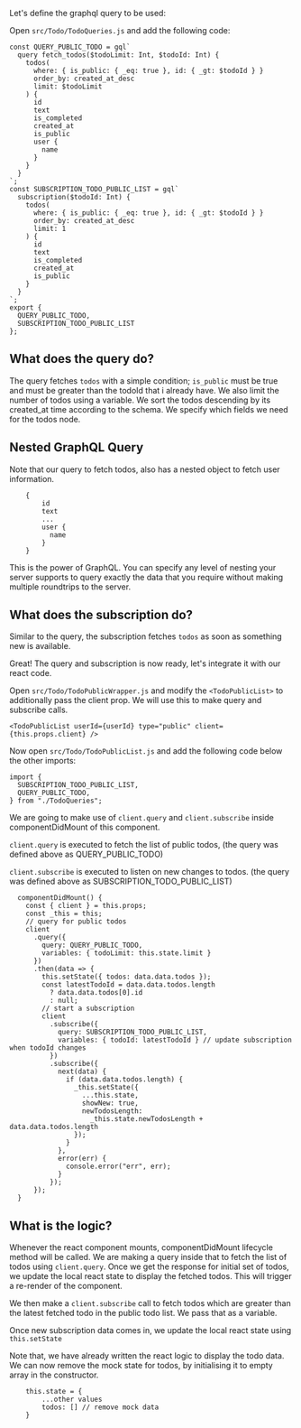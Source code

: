 Let's define the graphql query to be used:

Open `src/Todo/TodoQueries.js` and add the following code:

```
const QUERY_PUBLIC_TODO = gql`
  query fetch_todos($todoLimit: Int, $todoId: Int) {
    todos(
      where: { is_public: { _eq: true }, id: { _gt: $todoId } }
      order_by: created_at_desc
      limit: $todoLimit
    ) {
      id
      text
      is_completed
      created_at
      is_public
      user {
        name
      }
    }
  }
`;
const SUBSCRIPTION_TODO_PUBLIC_LIST = gql`
  subscription($todoId: Int) {
    todos(
      where: { is_public: { _eq: true }, id: { _gt: $todoId } }
      order_by: created_at_desc
      limit: 1
    ) {
      id
      text
      is_completed
      created_at
      is_public
    }
  }
`;
export { 
  QUERY_PUBLIC_TODO,
  SUBSCRIPTION_TODO_PUBLIC_LIST
};
```

What does the query do? 
-----------------------
The query fetches `todos` with a simple condition; `is_public` must be true and must be greater than the todoId that i already have. We also limit the number of todos using a variable.
We sort the todos descending by its created_at time according to the schema. We specify which fields we need for the todos node.

Nested GraphQL Query
--------------------
Note that our query to fetch todos, also has a nested object to fetch user information.

```
    {
        id 
        text
        ...
        user {
          name
        }
    }
```

This is the power of GraphQL. You can specify any level of nesting your server supports to query exactly the data that you require without making multiple roundtrips to the server.

What does the subscription do?
------------------------------
Similar to the query, the subscription fetches `todos` as soon as something new is available.

Great! The query and subscription is now ready, let's integrate it with our react code.

Open `src/Todo/TodoPublicWrapper.js` and modify the `<TodoPublicList>` to additionally pass the client prop. We will use this to make query and subscribe calls.

```
<TodoPublicList userId={userId} type="public" client={this.props.client} />
```

Now open `src/Todo/TodoPublicList.js` and add the following code below the other imports:

```
import {
  SUBSCRIPTION_TODO_PUBLIC_LIST,
  QUERY_PUBLIC_TODO,
} from "./TodoQueries";
```

We are going to make use of `client.query` and `client.subscribe` inside componentDidMount of this component.

`client.query` is executed to fetch the list of public todos, (the query was defined above as QUERY_PUBLIC_TODO)

`client.subscribe` is executed to listen on new changes to todos. (the query was defined above as SUBSCRIPTION_TODO_PUBLIC_LIST)

```
  componentDidMount() {
    const { client } = this.props;
    const _this = this;
    // query for public todos
    client
      .query({
        query: QUERY_PUBLIC_TODO,
        variables: { todoLimit: this.state.limit }
      })
      .then(data => {
        this.setState({ todos: data.data.todos });
        const latestTodoId = data.data.todos.length
          ? data.data.todos[0].id
          : null;
        // start a subscription
        client
          .subscribe({
            query: SUBSCRIPTION_TODO_PUBLIC_LIST,
            variables: { todoId: latestTodoId } // update subscription when todoId changes
          })
          .subscribe({
            next(data) {
              if (data.data.todos.length) {
                _this.setState({
                  ...this.state,
                  showNew: true,
                  newTodosLength:
                    _this.state.newTodosLength + data.data.todos.length
                });
              }
            },
            error(err) {
              console.error("err", err);
            }
          });
      });
  }
```

What is the logic?
------------------
Whenever the react component mounts, componentDidMount lifecycle method will be called. We are making a query inside that to fetch the list of todos using `client.query`. Once we get the response for initial set of todos, we update the local react state to display the fetched todos. This will trigger a re-render of the component.

We then make a `client.subscribe` call to fetch todos which are greater than the latest fetched todo in the public todo list. We pass that as a variable.

Once new subscription data comes in, we update the local react state using `this.setState` 

Note that, we have already written the react logic to display the todo data. We can now remove the mock state for todos, by initialising it to empty array in the constructor.

```
    this.state = { 
        ...other values
        todos: [] // remove mock data
    }
```

